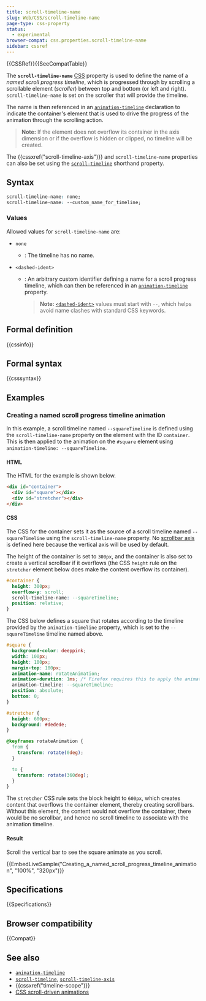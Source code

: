 ```yaml
---
title: scroll-timeline-name
slug: Web/CSS/scroll-timeline-name
page-type: css-property
status:
  - experimental
browser-compat: css.properties.scroll-timeline-name
sidebar: cssref
---
```


{{CSSRef}}{{SeeCompatTable}}

The **`scroll-timeline-name`** [CSS](/en-US/docs/Web/CSS) property is used to define the name of a _named scroll progress timeline_, which is progressed through by scrolling a scrollable element (_scroller_) between top and bottom (or left and right). `scroll-timeline-name` is set on the scroller that will provide the timeline.

The name is then referenced in an [`animation-timeline`](/en-US/docs/Web/CSS/animation-timeline) declaration to indicate the container's element that is used to drive the progress of the animation through the scrolling action.

> **Note:** If the element does not overflow its container in the axis dimension or if the overflow is hidden or clipped, no timeline will be created.

The {{cssxref("scroll-timeline-axis")}} and `scroll-timeline-name` properties can also be set using the [`scroll-timeline`](/en-US/docs/Web/CSS/scroll-timeline) shorthand property.

## Syntax

```css
scroll-timeline-name: none;
scroll-timeline-name: --custom_name_for_timeline;
```

### Values

Allowed values for `scroll-timeline-name` are:

- `none`
  - : The timeline has no name.
- `<dashed-ident>`

  - : An arbitrary custom identifier defining a name for a scroll progress timeline, which can then be referenced in an [`animation-timeline`](/en-US/docs/Web/CSS/animation-timeline) property.

    > **Note:** [`<dashed-ident>`](/en-US/docs/Web/CSS/dashed-ident) values must start with `--`, which helps avoid name clashes with standard CSS keywords.

## Formal definition

{{cssinfo}}

## Formal syntax

{{csssyntax}}

## Examples

### Creating a named scroll progress timeline animation

In this example, a scroll timeline named `--squareTimeline` is defined using the `scroll-timeline-name` property on the element with the ID `container`.
This is then applied to the animation on the `#square` element using `animation-timeline: --squareTimeline`.

#### HTML

The HTML for the example is shown below.

```html
<div id="container">
  <div id="square"></div>
  <div id="stretcher"></div>
</div>
```

#### CSS

The CSS for the container sets it as the source of a scroll timeline named `--squareTimeline` using the `scroll-timeline-name` property. No [scrollbar axis](/en-US/docs/Web/CSS/scroll-timeline-axis) is defined here because the vertical axis will be used by default.

The height of the container is set to `300px`, and the container is also set to create a vertical scrollbar if it overflows (the CSS `height` rule on the `stretcher` element below does make the content overflow its container).

```css
#container {
  height: 300px;
  overflow-y: scroll;
  scroll-timeline-name: --squareTimeline;
  position: relative;
}
```

The CSS below defines a square that rotates according to the timeline provided by the `animation-timeline` property, which is set to the `--squareTimeline` timeline named above.

```css
#square {
  background-color: deeppink;
  width: 100px;
  height: 100px;
  margin-top: 100px;
  animation-name: rotateAnimation;
  animation-duration: 1ms; /* Firefox requires this to apply the animation */
  animation-timeline: --squareTimeline;
  position: absolute;
  bottom: 0;
}

#stretcher {
  height: 600px;
  background: #dedede;
}

@keyframes rotateAnimation {
  from {
    transform: rotate(0deg);
  }

  to {
    transform: rotate(360deg);
  }
}
```

The `stretcher` CSS rule sets the block height to `600px`, which creates content that overflows the container element, thereby creating scroll bars.
Without this element, the content would not overflow the container, there would be no scrollbar, and hence no scroll timeline to associate with the animation timeline.

#### Result

Scroll the vertical bar to see the square animate as you scroll.

{{EmbedLiveSample("Creating_a_named_scroll_progress_timeline_animation", "100%", "320px")}}

## Specifications

{{Specifications}}

## Browser compatibility

{{Compat}}

## See also

- [`animation-timeline`](/en-US/docs/Web/CSS/animation-timeline)
- [`scroll-timeline`](/en-US/docs/Web/CSS/scroll-timeline), [`scroll-timeline-axis`](/en-US/docs/Web/CSS/scroll-timeline-axis)
- {{cssxref("timeline-scope")}}
- [CSS scroll-driven animations](/en-US/docs/Web/CSS/CSS_scroll-driven_animations)
